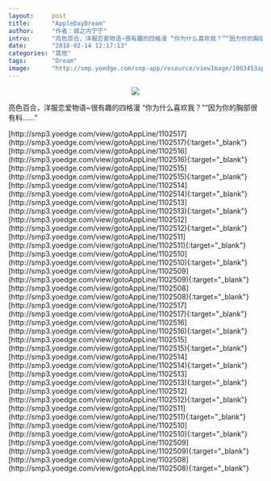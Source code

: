 ```yaml
---
layout:     post
title:      "AppleDayDream"
author:     "作者：城之内宁宁"
intro:      "亮色百合，洋服恋爱物语~很有趣的四格漫 “你为什么喜欢我？”“因为你的胸部很有料……”"
date:       "2018-02-14 12:17:13"
categories: "其他"
tags:       "Dream"
image:      "http://smp.yoedge.com/smp-app/resource/viewImage/1003453appline.png"
---
```

<div style="text-align: center">
<p><img src="http://smp.yoedge.com/smp-app/resource/viewImage/1003453appline.png"/></p>
</div>
<p class="post-meta">
<span>亮色百合，洋服恋爱物语~很有趣的四格漫 “你为什么喜欢我？”“因为你的胸部很有料……”</span>
</p>
[http://smp3.yoedge.com/view/gotoAppLine/1102517](http://smp3.yoedge.com/view/gotoAppLine/1102517){:target="_blank"}
[http://smp3.yoedge.com/view/gotoAppLine/1102516](http://smp3.yoedge.com/view/gotoAppLine/1102516){:target="_blank"}
[http://smp3.yoedge.com/view/gotoAppLine/1102515](http://smp3.yoedge.com/view/gotoAppLine/1102515){:target="_blank"}
[http://smp3.yoedge.com/view/gotoAppLine/1102514](http://smp3.yoedge.com/view/gotoAppLine/1102514){:target="_blank"}
[http://smp3.yoedge.com/view/gotoAppLine/1102513](http://smp3.yoedge.com/view/gotoAppLine/1102513){:target="_blank"}
[http://smp3.yoedge.com/view/gotoAppLine/1102512](http://smp3.yoedge.com/view/gotoAppLine/1102512){:target="_blank"}
[http://smp3.yoedge.com/view/gotoAppLine/1102511](http://smp3.yoedge.com/view/gotoAppLine/1102511){:target="_blank"}
[http://smp3.yoedge.com/view/gotoAppLine/1102510](http://smp3.yoedge.com/view/gotoAppLine/1102510){:target="_blank"}
[http://smp3.yoedge.com/view/gotoAppLine/1102509](http://smp3.yoedge.com/view/gotoAppLine/1102509){:target="_blank"}
[http://smp3.yoedge.com/view/gotoAppLine/1102508](http://smp3.yoedge.com/view/gotoAppLine/1102508){:target="_blank"}
[http://smp3.yoedge.com/view/gotoAppLine/1102517](http://smp3.yoedge.com/view/gotoAppLine/1102517){:target="_blank"}
[http://smp3.yoedge.com/view/gotoAppLine/1102516](http://smp3.yoedge.com/view/gotoAppLine/1102516){:target="_blank"}
[http://smp3.yoedge.com/view/gotoAppLine/1102515](http://smp3.yoedge.com/view/gotoAppLine/1102515){:target="_blank"}
[http://smp3.yoedge.com/view/gotoAppLine/1102514](http://smp3.yoedge.com/view/gotoAppLine/1102514){:target="_blank"}
[http://smp3.yoedge.com/view/gotoAppLine/1102513](http://smp3.yoedge.com/view/gotoAppLine/1102513){:target="_blank"}
[http://smp3.yoedge.com/view/gotoAppLine/1102512](http://smp3.yoedge.com/view/gotoAppLine/1102512){:target="_blank"}
[http://smp3.yoedge.com/view/gotoAppLine/1102511](http://smp3.yoedge.com/view/gotoAppLine/1102511){:target="_blank"}
[http://smp3.yoedge.com/view/gotoAppLine/1102510](http://smp3.yoedge.com/view/gotoAppLine/1102510){:target="_blank"}
[http://smp3.yoedge.com/view/gotoAppLine/1102509](http://smp3.yoedge.com/view/gotoAppLine/1102509){:target="_blank"}
[http://smp3.yoedge.com/view/gotoAppLine/1102508](http://smp3.yoedge.com/view/gotoAppLine/1102508){:target="_blank"}


